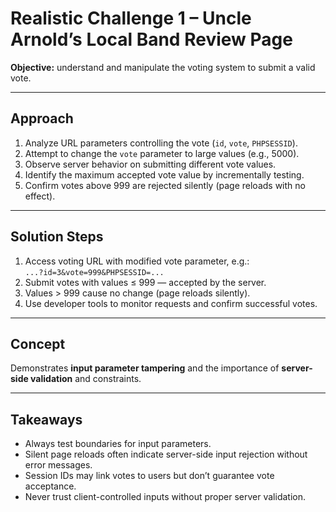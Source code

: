 # Realistic Challenge 1 – Uncle Arnold’s Local Band Review Page

**Objective:** understand and manipulate the voting system to submit a valid vote.

---

## Approach
1. Analyze URL parameters controlling the vote (`id`, `vote`, `PHPSESSID`).
2. Attempt to change the `vote` parameter to large values (e.g., 5000).
3. Observe server behavior on submitting different vote values.
4. Identify the maximum accepted vote value by incrementally testing.
5. Confirm votes above 999 are rejected silently (page reloads with no effect).

---

## Solution Steps
1. Access voting URL with modified vote parameter, e.g.:  
   `...?id=3&vote=999&PHPSESSID=...`
2. Submit votes with values ≤ 999 — accepted by the server.
3. Values > 999 cause no change (page reloads silently).
4. Use developer tools to monitor requests and confirm successful votes.

---

## Concept
Demonstrates **input parameter tampering** and the importance of **server-side validation** and constraints.

---

## Takeaways
- Always test boundaries for input parameters.
- Silent page reloads often indicate server-side input rejection without error messages.
- Session IDs may link votes to users but don’t guarantee vote acceptance.
- Never trust client-controlled inputs without proper server validation.
